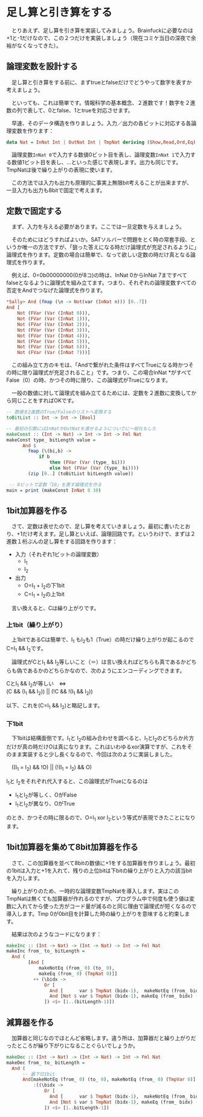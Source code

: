 # 足し算と引き算をする

　とりあえず、足し算を引き算を実装してみましょう。Brainfuckに必要なのは+1と-1だけなので、この２つだけを実装しましょう（現在コミケ当日の深夜で余裕がなくなってきた）。

## 論理変数を設計する

　足し算と引き算をする前に、まずtrueとfalseだけでどうやって数字を表すか考えましょう。

　といっても、これは簡単です。情報科学の基本概念、２進数です！数字を２進数の列で表して、0とfalse、1とtrueを対応させます。

　早速、そのデータ構造を作りましょう。入力／出力の各ビットに対応する各論理変数を作ります：

```hs
data Nat = InNat Int | OutNat Int | TmpNat deriving (Show,Read,Ord,Eq)
```

　論理変数`InNat 0`で入力する数値0ビット目を表し、論理変数`InNat 1`で入力する数値1ビット目を表し、…といった感じで表現します。出力も同じです。TmpNatは後で繰り上がりの表現に使います。

　この方法では入力も出力も原理的に事実上無限bit考えることが出来ますが、一旦入力も出力も8bitで固定で考えます。

## 定数で固定する

　まず、入力を与える必要があります。ここでは一旦定数を与えましょう。

　そのためにはどうすればよいか。SATソルバーで問題をとく時の常套手段、というか唯一の方法ですが、「狙った答えになる時だけ論理式が充足されるように」論理式を作ります。定数の場合は簡単で、なって欲しい定数の時だけ真となる論理式を作ります。

　例えば、0=0b00000000(0が8コ)の時は、InNat 0からInNat 7まですべてfalseとなるように論理式を組み立てます。つまり、それぞれの論理変数すべての否定をAndでつなげた論理式を作ります。

```haskell
*Sally> And (fmap (\n -> Not(var (InNat n))) [0..7])
And [
    Not (FVar (Var (InNat 0))),
    Not (FVar (Var (InNat 1))),
    Not (FVar (Var (InNat 2))),
    Not (FVar (Var (InNat 3))),
    Not (FVar (Var (InNat 4))),
    Not (FVar (Var (InNat 5))),
    Not (FVar (Var (InNat 6))),
    Not (FVar (Var (InNat 7)))]
```

　この組み立て方のキモは、「Andで繋がれた条件はすべてTrueになる時かつその時に限り論理式が充足されること」です。つまり、この場合InNat *がすべてFalse（0）の時、かつその時に限り、この論理式がTrueになります。

　一般の数値に対して論理式を組み立てるためには、定数を２進数に変換してから同じことをすればOKです。

```hs
-- 数値を2進数のTrue/Falseのリストへ変換する
toBitList :: Int -> Int -> [Bool]

-- 最初の引数にはInNatかOutNatを渡せるようについでに一般化もした
makeConst :: (Int -> Nat) -> Int -> Int -> Fml Nat
makeConst type_ bitLength value =
      And $
        fmap (\(bi,b) ->
            if b
                then (FVar (Var (type_ bi)))
                else Not (FVar (Var (type_ bi))))
        (zip [0..] (toBitList bitLength value))

 -- 8ビットで定数「10」を表す論理式を作る
main = print (makeConst InNat 8 10)
```

## 1bit加算器を作る

　さて、定数は表せたので、足し算を考えていきましょう。最初に書いたとおり、+1だけ考えます。足し算といえば、論理回路です。というわけで、まずは２進数１桁ぶんの足し算をする回路を作ります：

 - 入力（それぞれ1ビットの論理変数）
   - I<sub>1</sub> 
   - I<sub>2</sub> 
 - 出力
   - O=I<sub>1</sub> + I<sub>2</sub>の下1bit
   - C=I<sub>1</sub> + I<sub>2</sub>の上1bit

　言い換えると、Cは繰り上がりです。

### 上1bit（繰り上がり）
　上1bitであるCは簡単で、I<sub>1</sub> もI<sub>2</sub>も1（True）の時だけ繰り上がりが起こるのでC=I<sub>1</sub> && I<sub>2</sub>です。

　論理式がCとI<sub>1</sub> && I<sub>2</sub>等しいこと（＝）は言い換えればどちらも真であるかどちらも偽であるかのどちらかなので、次のようにエンコーディングできます。

CとI<sub>1</sub> && I<sub>2</sub>が等しい　⇔  
(C && (I<sub>1</sub> && I<sub>2</sub>)) || (!C && !(I<sub>1</sub> && I<sub>2</sub>))

以下、これを(C=I<sub>1</sub> && I<sub>2</sub>)と略記します。

### 下1bit

　下1bitは結構面倒です。I<sub>1</sub>と I<sub>2</sub>の組み合わせを調べると、I<sub>1</sub>とI<sub>2</sub>のどちらか片方だけが真の時だけOは真になります。これはいわゆるxor演算ですが、これをそのまま実装すると少し長くなるので、今回は次のように実装しました。

　((I<sub>1</sub> = I<sub>2</sub>) && !O) || (!(I<sub>1</sub> = I<sub>2</sub>) && O)

 I<sub>1</sub>と I<sub>2</sub>をそれぞれ代入すると、この論理式がTrueになるのは

 - I<sub>1</sub>とI<sub>2</sub>が等しく、OがFalse
 - I<sub>1</sub>とI<sub>2</sub>が異なり、OがTrue

のとき、かつその時に限るので、O=I<sub>1</sub> xor I<sub>2</sub>という等式が表現できたことになります。

## 1bit加算器を集めて8bit加算器を作る

　さて、この加算器を並べて8bitの数値に+1をする加算器を作りましょう。最初の1bitは入力と+1を入れて、残りの上位bitは下bitの繰り上がりと入力の該当bitを入力します。

　繰り上がりのため、一時的な論理変数TmpNatを導入します。実はこのTmpNatは無くても加算器が作れるのですが、プログラム中で何度も使う値は変数に入れてから使った方がコード量が減るのと同じ理由で論理式が短くなるので導入します。Tmp 0が0bit目を計算した時の繰り上がりを意味すると約束します。

　結果は次のようなコードになります：
　
```hs
makeInc :: (Int -> Nat) -> (Int -> Nat) -> Int -> Fml Nat
makeInc from_ to_ bitLength =
  And (
        [And [
            makeNotEq (from_ 0) (to_ 0),
            makeEq (from_ 0) (TmpNat 0)]]
          ++ (\bidx ->
              Or [
                And [      var $ TmpNat (bidx-1),  makeNotEq (from_ bidx) (to_ bidx), makeEq (from_ bidx) (TmpNat bidx)],
                And [Not $ var $ TmpNat (bidx-1), makeEq (from_ bidx) (to_ bidx), Not $ var $ TmpNat bidx]
              ]) <$> [1..(bitLength-1)])
```

## 減算器を作る

　加算器と同じなのでほとんど省略します。違う所は、加算器だと繰り上がりだったところが繰り下がりになることぐらいでしょうか。

```hs
makeDec :: (Int -> Nat) -> (Int -> Nat) -> Int -> Fml Nat
makeDec from_ to_ bitLength =
  And (
      -- 最下位1bit
      And[makeNotEq (from_ 0) (to_ 0), makeNotEq (from_ 0) (TmpVar 0)]
          :((\bidx ->
              Or [
                And [      var $ TmpNat (bidx-1),  makeNotEq (from_ bidx) (to_ bidx), makeNotEq (from_ bidx) (TmpNat bidx)],
                And [Not $ var $ TmpNat (bidx-1), makeEq (from_ bidx) (to_ bidx), Not $ var $ TmpNat bidx]
              ]) <$> [1..bitLength-1])

```
